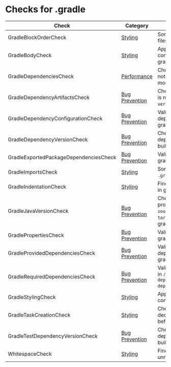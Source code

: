 # Checks for .gradle

Check | Category | Description
----- | -------- | -----------
GradleBlockOrderCheck | [Styling](styling_checks.markdown#styling-checks) | Sorts logic in gradle build files. |
GradleBodyCheck | [Styling](styling_checks.markdown#styling-checks) | Applies rules to enforce consisteny in the body of gradle build files. |
GradleDependenciesCheck | [Performance](performance_checks.markdown#performance-checks) | Checks that modules are not depending on other modules. |
GradleDependencyArtifactsCheck | [Bug Prevention](bug_prevention_checks.markdown#bug-prevention-checks) | Checks that value `default` is not used for attribute `version`. |
GradleDependencyConfigurationCheck | [Bug Prevention](bug_prevention_checks.markdown#bug-prevention-checks) | Validates the scope of dependencies in build gradle files. |
GradleDependencyVersionCheck | [Bug Prevention](bug_prevention_checks.markdown#bug-prevention-checks) | Checks the version for dependencies in gradle build files. |
GradleExportedPackageDependenciesCheck | [Bug Prevention](bug_prevention_checks.markdown#bug-prevention-checks) | Validates dependencies in gradle build files. |
GradleImportsCheck | [Styling](styling_checks.markdown#styling-checks) | Sorts and groups imports in `.gradle` files. |
GradleIndentationCheck | [Styling](styling_checks.markdown#styling-checks) | Finds incorrect indentation in gradle build files. |
GradleJavaVersionCheck | [Bug Prevention](bug_prevention_checks.markdown#bug-prevention-checks) | Checks values of properties `sourceCompatibility` and `targetCompatibility` in gradle build files. |
GradlePropertiesCheck | [Bug Prevention](bug_prevention_checks.markdown#bug-prevention-checks) | Validates property values in gradle build files. |
GradleProvidedDependenciesCheck | [Bug Prevention](bug_prevention_checks.markdown#bug-prevention-checks) | Validates the scope of dependencies in build gradle files. |
GradleRequiredDependenciesCheck | [Bug Prevention](bug_prevention_checks.markdown#bug-prevention-checks) | Validates the dependencies in `/required-dependencies/required-dependencies/build.gradle`. |
GradleStylingCheck | [Styling](styling_checks.markdown#styling-checks) | Applies rules to enforce consisteny in code style. |
GradleTaskCreationCheck | [Styling](styling_checks.markdown#styling-checks) | Checks that a task is declared on a separate line before the closure. |
GradleTestDependencyVersionCheck | [Bug Prevention](bug_prevention_checks.markdown#bug-prevention-checks) | Checks the version for dependencies in gradle build files. |
WhitespaceCheck | [Styling](styling_checks.markdown#styling-checks) | Finds missing and unnecessary whitespace. |